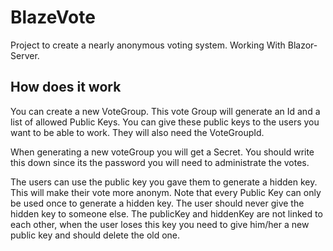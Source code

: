 # BlazeVote

Project to create a nearly anonymous voting system. Working With Blazor-Server.

## How does it work

You can create a new VoteGroup. This vote Group will generate an Id and a list of allowed Public Keys. You can give these
public keys to the users you want to be able to work. They will also need the VoteGroupId. 

When generating a new voteGroup you will get a Secret. You should write this down since its the password you will
need to administrate the votes. 

The users can use the public key you gave them to generate a hidden key. This will make their vote more anonym. 
Note that every Public Key can only be used once to generate a hidden key. The user should never give the hidden key
to someone else. The publicKey and hiddenKey are not linked to each other, when the user loses this key you need to give him/her
a new public key and should delete the old one.

